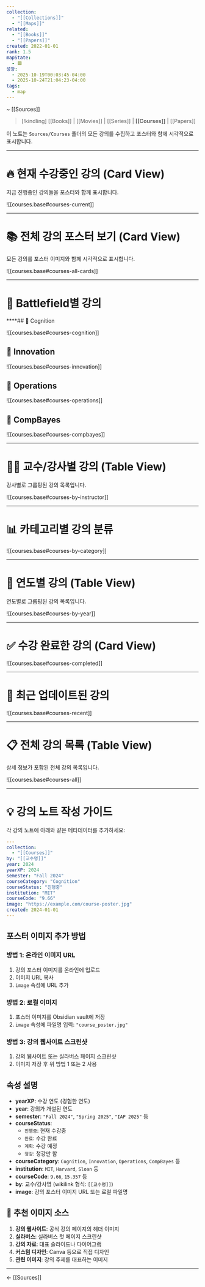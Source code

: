 ```yaml
---
collection:
  - "[[Collections]]"
  - "[[Maps]]"
related:
  - "[[Books]]"
  - "[[Papers]]"
created: 2022-01-01
rank: 1.5
mapState:
  - 🟩
성장:
  - 2025-10-19T00:03:45-04:00
  - 2025-10-24T21:04:23-04:00
tags:
  - map
---
```

~ [[Sources]]

> [!kindling] [[Books]] | [[Movies]] | [[Series]] | **[[Courses]]** | [[Papers]]

이 노트는 `Sources/Courses` 폴더의 모든 강의를 수집하고 포스터와 함께 시각적으로 표시합니다.

---

# 🔥 현재 수강중인 강의 (Card View)

지금 진행중인 강의들을 포스터와 함께 표시합니다.

![[courses.base#courses-current]]

---

# 📚 전체 강의 포스터 보기 (Card View)

모든 강의를 포스터 이미지와 함께 시각적으로 표시합니다.

![[courses.base#courses-all-cards]]

---

# 🔬 Battlefield별 강의

****## 👾 Cognition

![[courses.base#courses-cognition]]

## 🐢 Innovation

![[courses.base#courses-innovation]]

## 🐙 Operations

![[courses.base#courses-operations]]

## 🐅 CompBayes

![[courses.base#courses-compbayes]]

---

# 👨‍🏫 교수/강사별 강의 (Table View)

강사별로 그룹핑된 강의 목록입니다.

![[courses.base#courses-by-instructor]]

---

# 📊 카테고리별 강의 분류

![[courses.base#courses-by-category]]

---

# 📅 연도별 강의 (Table View)

연도별로 그룹핑된 강의 목록입니다.

![[courses.base#courses-by-year]]

---

# ✅ 수강 완료한 강의 (Card View)

![[courses.base#courses-completed]]

---

# 🌟 최근 업데이트된 강의

![[courses.base#courses-recent]]

---

# 📋 전체 강의 목록 (Table View)

상세 정보가 포함된 전체 강의 목록입니다.

![[courses.base#courses-all]]

---

# 💡 강의 노트 작성 가이드

각 강의 노트에 아래와 같은 메타데이터를 추가하세요:

```yaml
---
collection:
  - "[[Courses]]"
by: "[[교수명]]"
year: 2024
yearXP: 2024
semester: "Fall 2024"
courseCategory: "Cognition"
courseStatus: "진행중"
institution: "MIT"
courseCode: "9.66"
image: "https://example.com/course-poster.jpg"
created: 2024-01-01
---
```

## 포스터 이미지 추가 방법

### 방법 1: 온라인 이미지 URL
1. 강의 포스터 이미지를 온라인에 업로드
2. 이미지 URL 복사
3. `image` 속성에 URL 추가

### 방법 2: 로컬 이미지
1. 포스터 이미지를 Obsidian vault에 저장
2. `image` 속성에 파일명 입력: `"course_poster.jpg"`

### 방법 3: 강의 웹사이트 스크린샷
1. 강의 웹사이트 또는 실라버스 페이지 스크린샷
2. 이미지 저장 후 위 방법 1 또는 2 사용

## 속성 설명

- **yearXP**: 수강 연도 (경험한 연도)
- **year**: 강의가 개설된 연도
- **semester**: `"Fall 2024"`, `"Spring 2025"`, `"IAP 2025"` 등
- **courseStatus**: 
  - `진행중`: 현재 수강중
  - `완료`: 수강 완료
  - `계획`: 수강 예정
  - `청강`: 청강만 함
- **courseCategory**: `Cognition`, `Innovation`, `Operations`, `CompBayes` 등
- **institution**: `MIT`, `Harvard`, `Sloan` 등
- **courseCode**: `9.66`, `15.357` 등
- **by**: 교수/강사명 (wikilink 형식: `[[교수명]]`)
- **image**: 강의 포스터 이미지 URL 또는 로컬 파일명

## 🎯 추천 이미지 소스

1. **강의 웹사이트**: 공식 강의 페이지의 헤더 이미지
2. **실라버스**: 실라버스 첫 페이지 스크린샷
3. **강의 자료**: 대표 슬라이드나 다이어그램
4. **커스텀 디자인**: Canva 등으로 직접 디자인
5. **관련 이미지**: 강의 주제를 대표하는 이미지

---

← [[Sources]]
